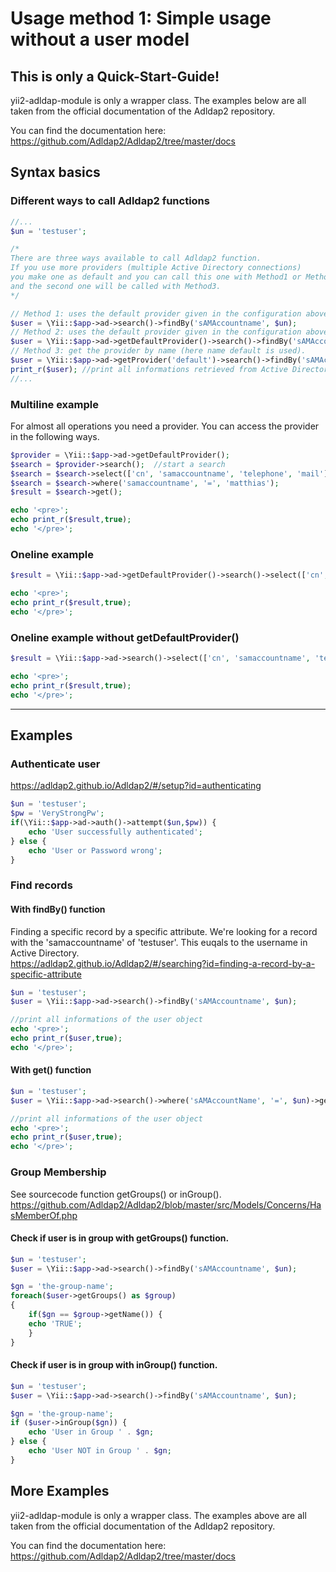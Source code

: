 # Usage method 1: Simple usage without a user model

## This is only a Quick-Start-Guide!
yii2-adldap-module is only a wrapper class. The examples below are all taken from the official documentation of the Adldap2 repository.

You can find the documentation here: https://github.com/Adldap2/Adldap2/tree/master/docs

## Syntax basics

### Different ways to call Adldap2 functions
```php
//...
$un = 'testuser';

/*
There are three ways available to call Adldap2 function. 
If you use more providers (multiple Active Directory connections)
you make one as default and you can call this one with Method1 or Method2
and the second one will be called with Method3.
*/

// Method 1: uses the default provider given in the configuration above (array key defaultProvider)
$user = \Yii::$app->ad->search()->findBy('sAMAccountname', $un); 
// Method 2: uses the default provider given in the configuration above (array key defaultProvider)
$user = \Yii::$app->ad->getDefaultProvider()->search()->findBy('sAMAccountname', $un);
// Method 3: get the provider by name (here name default is used).
$user = \Yii::$app->ad->getProvider('default')->search()->findBy('sAMAccountname', $un);
print_r($user); //print all informations retrieved from Active Directory
//...
```

### Multiline example
For almost all operations you need a provider. You can access the provider in the following ways.
```php
$provider = \Yii::$app->ad->getDefaultProvider();
$search = $provider->search();  //start a search
$search = $search->select(['cn', 'samaccountname', 'telephone', 'mail']); //Only query this attributes
$search = $search->where('samaccountname', '=', 'matthias');
$result = $search->get();

echo '<pre>';
echo print_r($result,true);
echo '</pre>';	
```	
### Oneline example
```php
$result = \Yii::$app->ad->getDefaultProvider()->search()->select(['cn', 'samaccountname', 'telephone', 'mail'])->where('samaccountname', '=', 'matthias')->get();

echo '<pre>';
echo print_r($result,true);
echo '</pre>';	
```

### Oneline example without getDefaultProvider()
```php
$result = \Yii::$app->ad->search()->select(['cn', 'samaccountname', 'telephone', 'mail'])->where('samaccountname', '=', 'matthias')->get();

echo '<pre>';
echo print_r($result,true);
echo '</pre>';	
```

---

## Examples

### Authenticate user  
https://adldap2.github.io/Adldap2/#/setup?id=authenticating
```php
$un = 'testuser';
$pw = 'VeryStrongPw';
if(\Yii::$app->ad->auth()->attempt($un,$pw)) {
    echo 'User successfully authenticated';
} else {
    echo 'User or Password wrong';
}
```

### Find records
#### With findBy() function
Finding a specific record by a specific attribute. We're looking for a record with the 'samaccountname' of 'testuser'. This euqals to the username in Active Directory.  
https://adldap2.github.io/Adldap2/#/searching?id=finding-a-record-by-a-specific-attribute
```php
$un = 'testuser';
$user = \Yii::$app->ad->search()->findBy('sAMAccountname', $un);

//print all informations of the user object
echo '<pre>';
echo print_r($user,true);
echo '</pre>';
```

#### With get() function
```php
$un = 'testuser';
$user = \Yii::$app->ad->search()->where('sAMAccountName', '=', $un)->get();

//print all informations of the user object
echo '<pre>';
echo print_r($user,true);
echo '</pre>';
```

### Group Membership  
See sourcecode function getGroups() or inGroup().  
https://github.com/Adldap2/Adldap2/blob/master/src/Models/Concerns/HasMemberOf.php

#### Check if user is in group with getGroups() function.
```php
$un = 'testuser';
$user = \Yii::$app->ad->search()->findBy('sAMAccountname', $un);

$gn = 'the-group-name';
foreach($user->getGroups() as $group)
{
    if($gn == $group->getName()) {
	echo 'TRUE';
    }
}
```
#### Check if user is in group with inGroup() function.
```php
$un = 'testuser';
$user = \Yii::$app->ad->search()->findBy('sAMAccountname', $un);

$gn = 'the-group-name';
if ($user->inGroup($gn)) {
    echo 'User in Group ' . $gn;
} else {
    echo 'User NOT in Group ' . $gn;
}
```

## More Examples
yii2-adldap-module is only a wrapper class. The examples above are all taken from the official documentation of the Adldap2 repository.

You can find the documentation here: https://github.com/Adldap2/Adldap2/tree/master/docs
